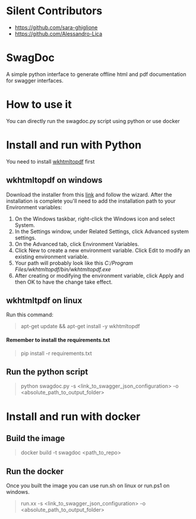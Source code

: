 # Silent Contributors
- https://github.com/sara-ghiglione
- https://github.com/Alessandro-Lica

# SwagDoc
A simple python interface to generate offline html and pdf documentation for swagger interfaces.

# How to use it
You can directly run the swagdoc.py script using python or use docker

# Install and run with Python
You need to install [wkhtmltopdf](https://wkhtmltopdf.org/) first

## wkhtmltopdf on windows
Download the installer from this [link](https://github.com/wkhtmltopdf/packaging/releases/download/0.12.6-1/wkhtmltox-0.12.6-1.msvc2015-win64.exe) and follow the wizard.
After the installation is complete you'll need  to add the installation path to your Environment variables:
1.  On the Windows taskbar, right-click the  Windows  icon and select  System.
2. In the Settings window, under Related Settings, click Advanced system settings.
3. On the Advanced tab, click Environment Variables.
4. Click  New  to create a new environment variable. Click  Edit  to modify an existing environment variable.
5. Your path will probably look like this *C:/Program Files/wkhtmltopdf/bin/wkhtmltopdf.exe*
6. After creating or modifying the environment variable, click  Apply  and then  OK  to have the change take effect.

## wkhtmltpdf on linux
Run this command:

> apt-get update && apt-get install -y wkhtmltopdf 

#### Remember to install the requirements.txt

> pip install -r requirements.txt

## Run the python script
> python swagdoc.py -s <link_to_swagger_json_configuration> -o <absolute_path_to_output_folder>

# Install and run with docker

## Build the image
> docker build -t swagdoc <path_to_repo>

## Run the docker
Once you built the image you can use run.sh on linux or run.ps1 on windows.
> run.xx -s <link_to_swagger_json_configuration> -o <absolute_path_to_output_folder>


